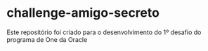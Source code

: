 # challenge-amigo-secreto
Este repositório foi criado para o desenvolvimento do 1º desafio do programa de One da Oracle
